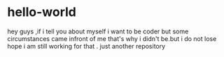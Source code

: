 # hello-world 
hey guys ,if i tell you about myself i want to be coder but some circumstances came infront of me that's why i didn't be.but i do not lose hope i am still working for that .
just another repository
